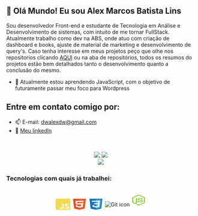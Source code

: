 ## 👋 Olá Mundo! Eu sou Alex Marcos Batista Lins
Sou desenvolvedor Front-end e estudante de Tecnologia em Análise e Desenvolvimento de sistemas, com intuito de me tornar FullStack. Atualmente trabalho como dev na ABS, onde atuo com criação de dashboard e books, ajuste de material de marketing e desenvolvimento de query's.
Caso tenha interesse em meus projetos peço que olhe nos repositorios clicando <a href="https://github.com/Laetuus?tab=repositories">AQUI</a> ou na aba de repositórios, todos os resumos do projetos estão bem detalhados tanto o desenvolvimento quanto a conclusão do mesmo.

- 🌱 Atualmente estou aprendendo JavaScript, com o objetivo de futuramente passar meu foco para Wordpress

## Entre em contato comigo por:

- 📫 E-mail: <a href="mailto:dwalexdw@gmail.com"> dwalexdw@gmail.com </a>
- 💭 <a href="https://www.linkedin.com/in/alex-marcos">Meu linkedIn</a>


</br>
</br>
<div align="center">
  <img src="https://github-readme-stats.vercel.app/api?username=laetuus&show_icons=true&theme=radical&include_all_commits=true&count_private=true"/>
  <img height=195px src="https://github-readme-stats.vercel.app/api/top-langs/?username=laetuus&layout=compact&langs_count=7&theme=radical"/>
</div>
<div align='center'>
    <img src="http://github-readme-streak-stats.herokuapp.com?user=wesleyoliveirabsb&theme=radical&date_format=M%20j%5B%2C%20Y%5D">
</div>    


### Tecnologias com quais já trabalhei:
 <div align="center">
     <div style="display: inline_block margin-left:auto margin-rigth:auto"><br> 
       <img align="center" alt="JavaScript icon" height="30" width="40" src="https://raw.githubusercontent.com/devicons/devicon/master/icons/javascript/javascript-plain.svg">   
       <img align="center" alt="HTML icon" height="30" width="40" src="https://raw.githubusercontent.com/devicons/devicon/master/icons/html5/html5-original.svg">
       <img align="center" alt="CSS icon" height="30" width="40" src="https://raw.githubusercontent.com/devicons/devicon/master/icons/css3/css3-original.svg">
       <img align="center" alt="Git icon" height="30" width="40" src="https://cdn.jsdelivr.net/gh/devicons/devicon/icons/git/git-original.svg">
       <img align="centre" alt="NodeJs icon" height="30" width="40" src="https://github.com/devicons/devicon/blob/1119b9f84c0290e0f0b38982099a2bd027a48bf1/icons/nodejs/nodejs-original.svg">
    </div>
</div>
